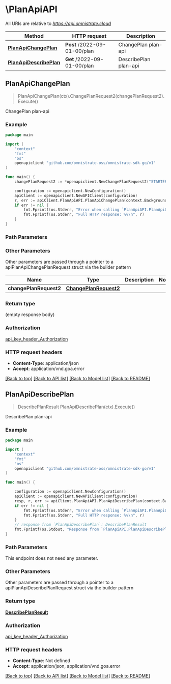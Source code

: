# \PlanApiAPI

All URIs are relative to *https://api.omnistrate.cloud*

Method | HTTP request | Description
------------- | ------------- | -------------
[**PlanApiChangePlan**](PlanApiAPI.md#PlanApiChangePlan) | **Post** /2022-09-01-00/plan | ChangePlan plan-api
[**PlanApiDescribePlan**](PlanApiAPI.md#PlanApiDescribePlan) | **Get** /2022-09-01-00/plan | DescribePlan plan-api



## PlanApiChangePlan

> PlanApiChangePlan(ctx).ChangePlanRequest2(changePlanRequest2).Execute()

ChangePlan plan-api

### Example

```go
package main

import (
	"context"
	"fmt"
	"os"
	openapiclient "github.com/omnistrate-oss/omnistrate-sdk-go/v1"
)

func main() {
	changePlanRequest2 := *openapiclient.NewChangePlanRequest2("STARTER_NO_COMMIT|STARTER|GROWTH|ENTERPRISE") // ChangePlanRequest2 | 

	configuration := openapiclient.NewConfiguration()
	apiClient := openapiclient.NewAPIClient(configuration)
	r, err := apiClient.PlanApiAPI.PlanApiChangePlan(context.Background()).ChangePlanRequest2(changePlanRequest2).Execute()
	if err != nil {
		fmt.Fprintf(os.Stderr, "Error when calling `PlanApiAPI.PlanApiChangePlan``: %v\n", err)
		fmt.Fprintf(os.Stderr, "Full HTTP response: %v\n", r)
	}
}
```

### Path Parameters



### Other Parameters

Other parameters are passed through a pointer to a apiPlanApiChangePlanRequest struct via the builder pattern


Name | Type | Description  | Notes
------------- | ------------- | ------------- | -------------
 **changePlanRequest2** | [**ChangePlanRequest2**](ChangePlanRequest2.md) |  | 

### Return type

 (empty response body)

### Authorization

[api_key_header_Authorization](../README.md#api_key_header_Authorization)

### HTTP request headers

- **Content-Type**: application/json
- **Accept**: application/vnd.goa.error

[[Back to top]](#) [[Back to API list]](../README.md#documentation-for-api-endpoints)
[[Back to Model list]](../README.md#documentation-for-models)
[[Back to README]](../README.md)


## PlanApiDescribePlan

> DescribePlanResult PlanApiDescribePlan(ctx).Execute()

DescribePlan plan-api

### Example

```go
package main

import (
	"context"
	"fmt"
	"os"
	openapiclient "github.com/omnistrate-oss/omnistrate-sdk-go/v1"
)

func main() {

	configuration := openapiclient.NewConfiguration()
	apiClient := openapiclient.NewAPIClient(configuration)
	resp, r, err := apiClient.PlanApiAPI.PlanApiDescribePlan(context.Background()).Execute()
	if err != nil {
		fmt.Fprintf(os.Stderr, "Error when calling `PlanApiAPI.PlanApiDescribePlan``: %v\n", err)
		fmt.Fprintf(os.Stderr, "Full HTTP response: %v\n", r)
	}
	// response from `PlanApiDescribePlan`: DescribePlanResult
	fmt.Fprintf(os.Stdout, "Response from `PlanApiAPI.PlanApiDescribePlan`: %v\n", resp)
}
```

### Path Parameters

This endpoint does not need any parameter.

### Other Parameters

Other parameters are passed through a pointer to a apiPlanApiDescribePlanRequest struct via the builder pattern


### Return type

[**DescribePlanResult**](DescribePlanResult.md)

### Authorization

[api_key_header_Authorization](../README.md#api_key_header_Authorization)

### HTTP request headers

- **Content-Type**: Not defined
- **Accept**: application/json, application/vnd.goa.error

[[Back to top]](#) [[Back to API list]](../README.md#documentation-for-api-endpoints)
[[Back to Model list]](../README.md#documentation-for-models)
[[Back to README]](../README.md)

